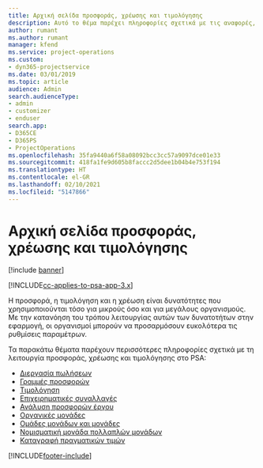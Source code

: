 ```yaml
---
title: Αρχική σελίδα προσφοράς, χρέωσης και τιμολόγησης
description: Αυτό το θέμα παρέχει πληροφορίες σχετικά με τις αναφορές, την τιμολόγηση και τη χρέωση.
author: rumant
ms.author: rumant
manager: kfend
ms.service: project-operations
ms.custom:
- dyn365-projectservice
ms.date: 03/01/2019
ms.topic: article
audience: Admin
search.audienceType:
- admin
- customizer
- enduser
search.app:
- D365CE
- D365PS
- ProjectOperations
ms.openlocfilehash: 35fa9440a6f58a08092bcc3cc57a9097dce01e33
ms.sourcegitcommit: 418fa1fe9d605b8faccc2d5dee1b04b4e753f194
ms.translationtype: HT
ms.contentlocale: el-GR
ms.lasthandoff: 02/10/2021
ms.locfileid: "5147866"
---
```

# <a name="quoting-pricing-and-billing-home-page"></a>Αρχική σελίδα προσφοράς, χρέωσης και τιμολόγησης

[!include [banner](../includes/psa-now-project-operations.md)]

[!INCLUDE[cc-applies-to-psa-app-3.x](../includes/cc-applies-to-psa-app-3x.md)]

Η προσφορά, η τιμολόγηση και η χρέωση είναι δυνατότητες που χρησιμοποιούνται τόσο για μικρούς όσο και για μεγάλους οργανισμούς. Με την κατανόηση του τρόπου λειτουργίας αυτών των δυνατοτήτων στην εφαρμογή, οι οργανισμοί μπορούν να προσαρμόσουν ευκολότερα τις ρυθμίσεις παραμέτρων.

Τα παρακάτω θέματα παρέχουν περισσότερες πληροφορίες σχετικά με τη λειτουργία προσφοράς, χρέωσης και τιμολόγησης στο PSA:

- [Διεργασία πωλήσεων](basic-sales-process.md)
- [Γραμμές προσφορών](basic-quote-lines.md)
- [Τιμολόγηση](basic-pricing.md)
- [Επιχειρηματικές συναλλαγές](basic-business-transactions.md)
- [Ανάλυση προσφορών έργου](basic-analyzing-quotes.md)
- [Οργανικές μονάδες](advanced-organizational.md)
- [Ομάδες μονάδων και μονάδες](advanced-units.md)
- [Νομισματική μονάδα πολλαπλών μονάδων](advanced-currency.md)
- [Καταγραφή πραγματικών τιμών](advanced-actuals.md)


[!INCLUDE[footer-include](../includes/footer-banner.md)]